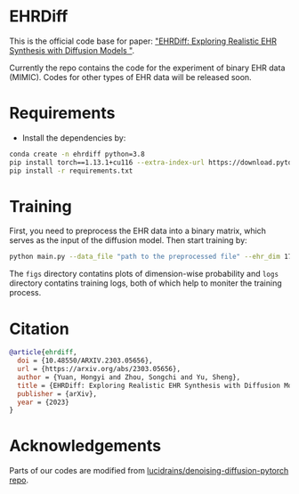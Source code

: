 # EHRDiff

This is the official code base for paper: ["EHRDiff: Exploring Realistic EHR Synthesis with Diffusion Models
"](https://arxiv.org/abs/2303.05656).

Currently the repo contains the code for the experiment of binary EHR data (MIMIC). Codes for other types of EHR data will be released soon.

# Requirements
- Install the dependencies by:

```bash
conda create -n ehrdiff python=3.8
pip install torch==1.13.1+cu116 --extra-index-url https://download.pytorch.org/whl/cu116
pip install -r requirements.txt
```

# Training

First, you need to preprocess the EHR data into a binary matrix, which serves as the input of the diffusion model. 
Then start training by:

```bash
python main.py --data_file "path to the preprocessed file" --ehr_dim 1782 --mlp_dims 1024 384 384 384 1024
```

The `figs` directory contatins plots of dimension-wise probability and `logs` directory contatins training logs, both of which help to moniter the training process.

# Citation

```bibtex
@article{ehrdiff,
  doi = {10.48550/ARXIV.2303.05656},
  url = {https://arxiv.org/abs/2303.05656},
  author = {Yuan, Hongyi and Zhou, Songchi and Yu, Sheng},
  title = {EHRDiff: Exploring Realistic EHR Synthesis with Diffusion Models},
  publisher = {arXiv},
  year = {2023}
}
```

# Acknowledgements
Parts of our codes are modified from [lucidrains/denoising-diffusion-pytorch repo](https://github.com/lucidrains/denoising-diffusion-pytorch).

